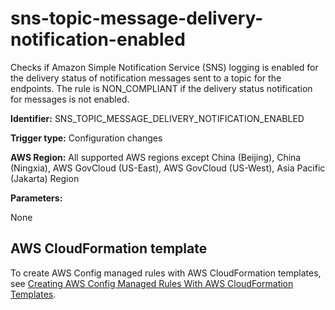 # sns\-topic\-message\-delivery\-notification\-enabled<a name="sns-topic-message-delivery-notification-enabled"></a>

Checks if Amazon Simple Notification Service \(SNS\) logging is enabled for the delivery status of notification messages sent to a topic for the endpoints\. The rule is NON\_COMPLIANT if the delivery status notification for messages is not enabled\. 

**Identifier:** SNS\_TOPIC\_MESSAGE\_DELIVERY\_NOTIFICATION\_ENABLED

**Trigger type:** Configuration changes

**AWS Region:** All supported AWS regions except China \(Beijing\), China \(Ningxia\), AWS GovCloud \(US\-East\), AWS GovCloud \(US\-West\), Asia Pacific \(Jakarta\) Region

**Parameters:**

None  

## AWS CloudFormation template<a name="w85aac12c32c17b9d541c15"></a>

To create AWS Config managed rules with AWS CloudFormation templates, see [Creating AWS Config Managed Rules With AWS CloudFormation Templates](aws-config-managed-rules-cloudformation-templates.md)\.